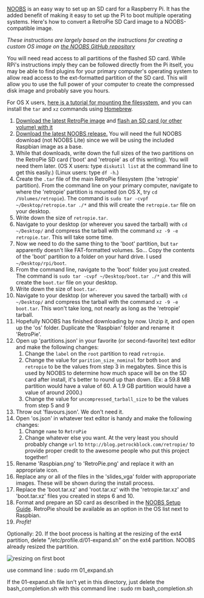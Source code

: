 [NOOBS](http://raspberrypi.org/help/noobs-setup/) is an easy way to set up an SD card for a Raspberry Pi. It has the added benefit of making it easy to set up the Pi to boot multiple operating systems. Here's how to convert a RetroPie SD Card image to a NOOBS-compatible image.

_These instructions are largely based on the instructions for creating a custom OS image on [the NOOBS GitHub repository](https://github.com/raspberrypi/noobs#how-to-create-a-custom-os-version)_

You will need read access to all partitions of the flashed SD card. While RPi's instructions imply they can be followed directly from the Pi itself, you may be able to find plugins for your primary computer's operating system to allow read access to the ext-formatted partition of the SD card. This will allow you to use the full power of your computer to create the compressed disk image and probably save you hours.

For OS X users, [here is a tutorial for mounting the filesystem](http://osxdaily.com/2014/03/20/mount-ext-linux-file-system-mac/), and you can install the `tar` and `xz` commands using [Homebrew](http://brew.sh).

1. [Download the latest RetroPie image][retropiedownload] and [flash an SD card (or other volume) with it][flashsd]
2. [Download the latest NOOBS release.][noobsdownload] You will need the full NOOBS download (not NOOBS Lite) since we will be using the included Raspbian image as a base.
3. While that downloads, write down the full sizes of the two partitions on the RetroPie SD card ('boot' and 'retropie' as of this writing). You will need them later. (OS X users: type `diskutil list` at the command line to get this easily.) (Linux users: type `df -h`.)
4. Create the `.tar` file of the main RetroPie filesystem (the 'retropie' partition). From the command line on your primary computer, navigate to where the 'retropie' partition is mounted (on OS X, try `cd /Volumes/retropie`). The command is `sudo tar -cvpf ~/Desktop/retropie.tar ./*` and this will create the `retropie.tar` file on your desktop.
5. Write down the size of `retropie.tar`.
6. Navigate to your desktop (or wherever you saved the tarball) with `cd ~/Desktop/` and compress the tarball with the command `xz -9 -e retropie.tar`. This will take some time.
7. Now we need to do the same thing to the 'boot' partition, but `tar` apparently doesn't like FAT-formatted volumes. So... Copy the contents of the 'boot' partition to a folder on your hard drive. I used `~/Desktop/rpi/boot`.
8. From the command line, navigate to the 'boot' folder you just created. The command is `sudo tar -cvpf ~/Desktop/boot.tar ./*` and this will create the `boot.tar` file on your desktop.
9. Write down the size of `boot.tar`.
10. Navigate to your desktop (or wherever you saved the tarball) with `cd ~/Desktop/` and compress the tarball with the command `xz -9 -e boot.tar`. This won't take long, not nearly as long as the 'retropie' tarball.
11. Hopefully NOOBS has finished downloading by now. Unzip it, and open up the 'os' folder. Duplicate the 'Raspbian' folder and rename it 'RetroPie'.
12. Open up 'partitions.json' in your favorite (or second-favorite) text editor and make the following changes:
	1. Change the `label` on the `root` partition to read `retropie`.
    2. Change the value for `parition_size_nominal` for both `boot` and `retropie` to be the values from step 3 in megabytes. Since this is used by NOOBS to determine how much space will be on the SD card after install, it's better to round up than down. (Ex: a 59.8 MB partition would have a value of 60. A 1.9 GB partition would have a value of around 2000.) 
    3. Change the value for `uncompressed_tarball_size` to be the values from step 5 and 9
13. Throw out 'flavours.json'. We don't need it.
14. Open 'os.json' in whatever text editor is handy and make the following changes:
	1. Change `name` to `RetroPie`
    2. Change whatever else you want. At the very least you should probably change `url` to `http://blog.petrockblock.com/retropie/` to provide proper credit to the awesome people who put this project together!
15. Rename 'Raspbian.png' to 'RetroPie.png' and replace it with an appropriate icon.
16. Replace any or all of the files in the 'slides_vga' folder with approporiate images. These will be shown during the install process.
17. Replace the 'boot.tar.xz' and 'root.tar.xz' with the 'retropie.tar.xz' and 'boot.tar.xz' files you created in steps 6 and 10.
18. Format and prepare an SD card as described in the [NOOBS Setup Guide][nsg]. RetroPie should be available as an option in the OS list next to Raspbian.
19. _Profit!_

Optionally: 20. If the boot process is halting at the resizing of the ext4 partition, delete "/etc/profile.d/01-expand.sh" on the ext4 partition. NOOBS already resized the partition.

![resizing on first boot](http://www.pommehappy.fr/wp-content/uploads/2016/03/Capture-décran-2016-03-21-16.43.43.png)

use command line : sudo rm 01_expand.sh

If the 01-expand.sh file isn't yet in this directory, just delete the bash_completion.sh 
with this command line : sudo rm bash_completion.sh


[retropiedownload]: http://blog.petrockblock.com/retropie/retropie-downloads/
[flashsd]: http://elinux.org/RPi_Easy_SD_Card_Setup
[noobsdownload]: http://www.raspberrypi.org/downloads/
[nsg]: http://www.raspberrypi.org/help/noobs-setup/